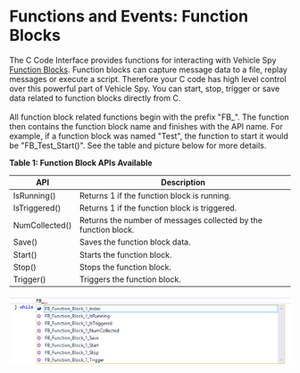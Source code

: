 # Functions and Events: Function Blocks

The C Code Interface provides functions for interacting with Vehicle Spy [Function Blocks](../../function-blocks/). Function blocks can capture message data to a file, replay messages or execute a script. Therefore your C code has high level control over this powerful part of Vehicle Spy. You can start, stop, trigger or save data related to function blocks directly from C.\
\
All function block related functions begin with the prefix "FB\_". The function then contains the function block name and finishes with the API name. For example, if a function block was named "Test", the function to start it would be "FB\_Test\_Start()". See the table and picture below for more details.

**Table 1: Function Block APIs Available**

| API            | Description                                                     |
| -------------- | --------------------------------------------------------------- |
| IsRunning()    | Returns 1 if the function block is running.                     |
| IsTriggered()  | Returns 1 if the function block is triggered.                   |
| NumCollected() | Returns the number of messages collected by the function block. |
| Save()         | Saves the function block data.                                  |
| Start()        | Starts the function block.                                      |
| Stop()         | Stops the function block.                                       |
| Trigger()      | Triggers the function block.                                    |

![Figure 1: The C code project has full control of Vehicle Spy's function blocks - just type "FB\_".](../../../../.gitbook/assets/fblock_control.gif)
